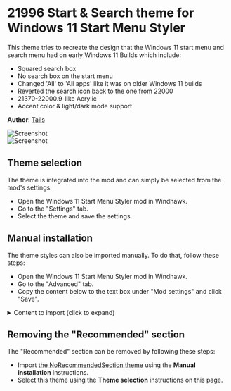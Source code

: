 # 21996 Start & Search theme for Windows 11 Start Menu Styler

This theme tries to recreate the design that the Windows 11 start menu and search menu had on early Windows 11 Builds
which include:
* Squared search box
* No search box on the start menu
* Changed 'All' to 'All apps' like it was on older Windows 11 builds
* Reverted the search icon back to the one from 22000
* 21370-22000.9-like Acrylic
* Accent color & light/dark mode support

**Author**: [Tails](https://github.com/milesprower2293)

![Screenshot](screenshot.png) \
![Screenshot](screenshot-search.png)

## Theme selection

The theme is integrated into the mod and can simply be selected from the mod's
settings:

* Open the Windows 11 Start Menu Styler mod in Windhawk.
* Go to the "Settings" tab.
* Select the theme and save the settings.

## Manual installation

The theme styles can also be imported manually. To do that, follow these steps:

* Open the Windows 11 Start Menu Styler mod in Windhawk.
* Go to the "Advanced" tab.
* Copy the content below to the text box under "Mod settings" and click "Save".

<details>
<summary>Content to import (click to expand)</summary>

```json
{
"controlStyles[0].target":"Border#TaskbarSearchBackground",
"controlStyles[0].styles[0]":"CornerRadius=4",
"controlStyles[0].styles[1]":"BorderThickness=0,0,0,0",
"controlStyles[0].styles[2]":"Height=33",
"controlStyles[0].styles[3]":"BorderBrush:=<SolidColorBrush Color=\"{ThemeResource ControlStrokeColorDefault}\"/>",
"controlStyles[1].target":"StartDocked.SearchBoxToggleButton > Grid > ContentPresenter > TextBlock#PlaceholderText",
"controlStyles[1].styles[0]":"Margin=0,0,0,2",
"controlStyles[2].target":"StartDocked.SearchBoxToggleButton#StartMenuSearchBox > Grid > Border#BorderElement",
"controlStyles[2].styles[0]":"BorderThickness=0,0,0,2",
"controlStyles[2].styles[1]":"BorderBrush:=<SolidColorBrush Color=\"{ThemeResource SystemAccentColorLight1}\"/>",
"controlStyles[3].target":"StartDocked.SearchBoxToggleButton > Grid > FontIcon > Grid > TextBlock",
"controlStyles[3].styles[0]":"Foreground:=<SolidColorBrush Color=\"gray\" />",
"controlStyles[3].styles[1]":"Margin=0,0,0,1",
"controlStyles[3].styles[2]":"Transform3D:=<CompositeTransform3D RotationY=\"180\" TranslateX=\"16\" />",
"controlStyles[4].target":"Microsoft.UI.Xaml.Controls.AnimatedIcon#SearchIconPlayer",
"controlStyles[4].styles[0]":"Visibility=1",
"controlStyles[4].styles[1]":"FlowDirection=1",
"controlStyles[4].styles[2]":"Transform3D:=<CompositeTransform3D RotationY=\"180\" TranslateX=\"16\" />",
"controlStyles[5].target":"FontIcon#SearchBoxOnTaskbarSearchGlyph",
"controlStyles[5].styles[0]":"Visibility=0",
"controlStyles[5].styles[1]":"Foreground:=<SolidColorBrush Color=\"gray\" />",
"controlStyles[5].styles[2]":"FlowDirection=1",
"controlStyles[5].styles[3]":"FontFamily=Segoe Fluent Icons",
"controlStyles[5].styles[4]":"RequestedTheme=1",
"controlStyles[5].styles[5]":"Transform3D:=<CompositeTransform3D RotationY=\"180\" TranslateX=\"23\" TranslateY=\"0.5\" />",
"controlStyles[5].styles[6]":"FontSize=17",
"controlStyles[6].target":"StartDocked.SearchBoxToggleButton#StartMenuSearchBox > Grid",
"controlStyles[6].styles[0]":"BorderBrush:=<SolidColorBrush Color=\"{ThemeResource ControlStrokeColorDefault}\"/>",
"controlStyles[6].styles[1]":"BorderThickness=1,1,1,0",
"controlStyles[6].styles[2]":"CornerRadius=4",
"controlStyles[7].target":"Cortana.UI.Views.RichSearchBoxControl#SearchBoxControl > Grid#RootGrid",
"controlStyles[7].styles[0]":"CornerRadius=4",
"controlStyles[7].styles[1]":"BorderBrush:=<SolidColorBrush Color=\"{ThemeResource SystemAccentColorLight1}\" />",
"controlStyles[7].styles[2]":"BorderThickness=2,2,2,2",
"controlStyles[7].styles[3]":"Margin=-2,-0,0,-2",
"controlStyles[8].target":"StartDocked.SearchBoxToggleButton",
"controlStyles[8].styles[0]":"CornerRadius=4",
"controlStyles[8].styles[1]":"Height=40",
"controlStyles[9].target":"Windows.UI.Xaml.Controls.Grid#SearchBoxOnTaskbarGleamContainer",
"controlStyles[9].styles[0]":"CornerRadius=4",
"controlStyles[10].target":"Windows.UI.Xaml.Controls.Grid#SearchBoxOnTaskbarGleamImageContainer",
"controlStyles[10].styles[0]":"CornerRadius=4",
"controlStyles[10].styles[1]":"Transform3D:=<CompositeTransform3D TranslateX=\"1.8\" />",
"controlStyles[11].target":"Windows.UI.Xaml.Controls.Image#SearchIconOff",
"controlStyles[11].styles[0]":"Transform3D:=<CompositeTransform3D RotationY=\"180\" TranslateX=\"16\" TranslateY=\"-1\" />",
"controlStyles[12].target":"Windows.UI.Xaml.Controls.Image#SearchIconOn",
"controlStyles[12].styles[0]":"Transform3D:=<CompositeTransform3D RotationY=\"180\" TranslateX=\"16\" TranslateY=\"-1\" />",
"controlStyles[13].target":"Windows.UI.Xaml.Controls.Button#ShowAllAppsButton > Windows.UI.Xaml.Controls.ContentPresenter#ContentPresenter > Windows.UI.Xaml.Controls.StackPanel > Windows.UI.Xaml.Controls.TextBlock#ShowAllAppsButtonText",
"controlStyles[13].styles[0]":"Text=All apps",
"controlStyles[14].target":"Windows.UI.Xaml.Controls.TextBlock#AllAppsHeading",
"controlStyles[14].styles[0]":"Text=All apps",
"controlStyles[15].target":"StartDocked.SearchBoxToggleButton",
"controlStyles[15].styles[0]":"Height=0",
"controlStyles[15].styles[1]":"Margin=0,0,0,32",
"controlStyles[16].target":"StartDocked.LauncherFrame",
"controlStyles[16].styles[0]":"Height=670",
"controlStyles[17].target":"Windows.UI.Xaml.Controls.Grid#InnerContent",
"controlStyles[17].styles[0]":"Margin=0,0,0,0",
"controlStyles[18].target":"Cortana.UI.Views.HostedWebViewControl#QueryFormulationHostedWebView",
"controlStyles[18].styles[0]":"Background:=<AcrylicBrush TintColor=\"{ThemeResource SystemChromeMediumColor}\" TintOpacity=\"1\" TintLuminosityOpacity=\"1\" FallbackColor=\"{ThemeResource SystemChromeLowColor}\" />",
"controlStyles[19].target":"Windows.UI.Xaml.Controls.Grid#QueryFormulationRoot",
"controlStyles[19].styles[0]":"CornerRadius=10",
"controlStyles[20].target":"Windows.UI.Xaml.Controls.Border#AcrylicBorder",
"controlStyles[20].styles[0]":"Opacity=0.5",
"controlStyles[21].target":"Windows.UI.Xaml.Controls.Grid#MainContent",
"controlStyles[21].styles[0]":"Background:=<AcrylicBrush TintColor=\"{ThemeResource SystemChromeMediumColor}\" TintOpacity=\"0\" TintLuminosityOpacity=\"0.5\" FallbackColor=\"{ThemeResource SystemChromeLowColor}\" />",
"controlStyles[21].styles[1]":"CornerRadius=7",
"controlStyles[22].target":"Windows.UI.Xaml.Controls.Border#AppBorder",
"controlStyles[22].styles[0]":"Background:=<AcrylicBrush TintColor=\"{ThemeResource SystemChromeMediumColor}\" TintOpacity=\"0\" TintLuminosityOpacity=\"0.7\" FallbackColor=\"{ThemeResource SystemChromeLowColor}\" />"
}
```
</details>

## Removing the "Recommended" section

The "Recommended" section can be removed by following these steps:

* Import [the NoRecommendedSection
  theme](https://github.com/ramensoftware/windows-11-start-menu-styling-guide/blob/main/Themes/NoRecommendedSection/README.md)
  using the **Manual installation** instructions.
* Select this theme using the **Theme selection** instructions on this page.
